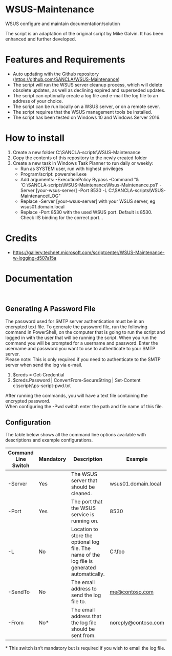 # WSUS-Maintenance
WSUS configure and maintain documentation/solution

The script is an adaptation of the original script by Mike Galvin.
It has been enhanced and further developed.

# Features and Requirements
* Auto updating with the Github repository (https://github.com/SANCLA/WSUS-Maintenance)
* The script will run the WSUS server cleanup process, which will delete obsolete updates, as well as declining expired and superseded updates. 
* The script can optionally create a log file and e-mail the log file to an address of your choice. 
* The script can be run locally on a WSUS server, or on a remote sever. 
* The script requires that the WSUS management tools be installed. 
* The script has been tested on Windows 10 and Windows Server 2016. 


# How to install
1. Create a new folder
   C:\SANCLA-scripts\WSUS-Maintenance
2. Copy the contents of this repository to the newly created folder
3. Create a new task in Windows Task Planner to run daily or weekly:
   * Run as SYSTEM user, run with highest privileges
   * Program/script: powershell.exe
   * Add arguments: -ExecutionPolicy Bypass -Command "& 'C:\SANCLA-scripts\WSUS-Maintenance\Wsus-Maintenance.ps1' -Server [your-wsus-server] -Port 8530 -L C:\SANCLA-scripts\WSUS-Maintenance\LOG"
   * Replace -Server [your-wsus-server]  with your WSUS server, eg wsus01.domain.local
   * Replace -Port 8530 with the used WSUS port. Default is 8530. Check IIS binding for the correct port...

# Credits
* https://gallery.technet.microsoft.com/scriptcenter/WSUS-Maintenance-w-logging-d507a15a

# Documentation
 
## Generating A Password File
The password used for SMTP server authentication must be in an encrypted text file. To generate the password file, run the following command in PowerShell, on the computer that is going to run the script and logged in with the user that will be running the script. When you run the command you will be prompted for a username and password. Enter the username and password you want to use to authenticate to your SMTP server.  
Please note: This is only required if you need to authenticate to the SMTP server when send the log via e-mail.  

1. $creds = Get-Credential
2. $creds.Password | ConvertFrom-SecureString | Set-Content c:\scripts\ps-script-pwd.txt

After running the commands, you will have a text file containing the encrypted password.  
When configuring the -Pwd switch enter the path and file name of this file.
 
## Configuration
The table below shows all the command line options available with descriptions and example configurations.

| Command Line Switch | Mandatory | Description | Example |
| --- | --- | --- | --- |
| -Server | Yes | The WSUS server that should be cleaned. | wsus01.domain.local |
| -Port | Yes | The port that the WSUS service is running on. | 8530 |
| -L | No	| Location to store the optional log file. The name of the log file is generated automatically.	| C:\foo |
| -SendTo	| No | The email address to send the log file to. | me@contoso.com |
| -From | No* | The email address that the log file should be sent from. | noreply@contoso.com |

\* This switch isn’t mandatory but is required if you wish to email the log file.
 
